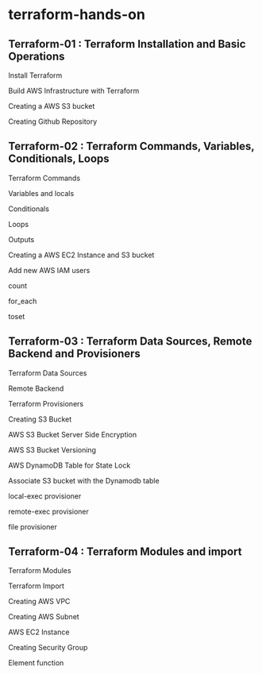 # terraform-hands-on

## Terraform-01 : Terraform Installation and Basic Operations

Install Terraform

Build AWS Infrastructure with Terraform

Creating a AWS S3 bucket

Creating Github Repository


## Terraform-02 : Terraform Commands, Variables, Conditionals, Loops

Terraform Commands

Variables and locals

Conditionals

Loops

Outputs

Creating a AWS EC2 Instance and S3 bucket

Add new AWS IAM users

count

for_each

toset

## Terraform-03 : Terraform Data Sources, Remote Backend and Provisioners

Terraform Data Sources

Remote Backend

Terraform Provisioners

Creating S3 Bucket

AWS S3 Bucket Server Side Encryption

AWS S3 Bucket Versioning

AWS DynamoDB Table for State Lock

Associate S3 bucket with the Dynamodb table

local-exec provisioner

remote-exec provisioner

file provisioner


## Terraform-04 : Terraform Modules and import

Terraform Modules

Terraform Import

Creating AWS VPC

Creating AWS Subnet

AWS EC2 Instance 

Creating Security Group

Element function